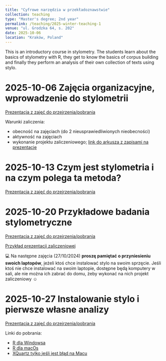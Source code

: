 ```yaml
---
title: "Cyfrowe narzędzia w przekładoznawstwie"
collection: teaching
type: "Master's degree; 2nd year"
permalink: /teaching/2025-winter-teaching-1
venue: "ul. Grodzka 64, s. 202"
date: 2025-10-06
location: "Kraków, Poland"
---
```


This is an introductory course in stylometry. The students learn about the basics of stylometry with R, they get to know the basics of corpus building and finally they perform an analysis of their own collection of texts using stylo.

2025-10-06 Zajęcia organizacyjne, wprowadzenie do stylometrii
======
<a href="/files/0610_CyfroweNarzedzias.pdf" target="_blank">Prezentacja z zajęć do przejrzenia/pobrania</a>

Warunki zaliczenia:
- obecność na zajęciach (do 2 nieusprawiedliwionych nieobecności)
- aktywność na zajęciach
- wykonanie projektu zaliczeniowego; [link do arkusza z zapisami na prezentacje](https://ujchmura-my.sharepoint.com/:x:/g/personal/aleksandra_rykowska_doctoral_uj_edu_pl/Eb3R3d05esdLqcCE6dTH7lQBGQkfvKdo6BzZ_mkZuEIVdQ?e=JSI3iy)

2025-10-13 Czym jest stylometria i na czym polega ta metoda?
======
<a href="/files/1310_CyfroweNarzedzia_compressed.pdf" target="_blank">Prezentacja z zajęć do przejrzenia/pobrania</a>

2025-10-20 Przykładowe badania stylometryczne
======
<a href="/files/2010_CyfroweNarzedzia_compressed.pdf" target="_blank">Prezentacja z zajęć do przejrzenia/pobrania</a>

<a href="/files/Rykowska_dramatfrancuski.pdf" target="_blank">Przykład prezentacji zaliczeniowej</a>

💻 Na następne zajęcia (27/10/2024) **proszę pamiętać o przyniesieniu swoich laptopów**, jeżeli ktoś chce instalować stylo na swoim sprzęcie. Jeśli ktoś nie chce instalować na swoim laptopie, dostępne będą komputery w sali, ale nie można ich zabrać do domu, żeby wykonać na nich projekt zaliczeniowy ☺️

2025-10-27 Instalowanie stylo i pierwsze własne analizy
======
<a href="/files/2710_CyfroweNarzedzia.pdf" target="_blank">Prezentacja z zajęć do przejrzenia/pobrania</a>

Linki do pobrania:
- [R dla Windowsa](https://cran.r-project.org/bin/windows/base/)
- [R dla macOs](https://cran.r-project.org/bin/macosx/)
- [XQuartz tylko jeśli jest błąd na Macu](http://www.xquartz.org)